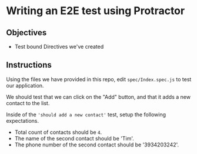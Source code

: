 # Writing an E2E test using Protractor

## Objectives

- Test bound Directives we've created

## Instructions

Using the files we have provided in this repo, edit `spec/Index.spec.js` to test our application.

We should test that we can click on the "Add" button, and that it adds a new contact to the list.

Inside of the `'should add a new contact'` test, setup the following expectations.
+ Total count of contacts should be `4`.
+ The name of the second contact should be 'Tim'.
+ The phone number of the second contact should be '3934203242'.
